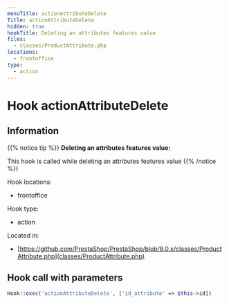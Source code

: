```yaml
---
menuTitle: actionAttributeDelete
Title: actionAttributeDelete
hidden: true
hookTitle: Deleting an attributes features value
files:
  - classes/ProductAttribute.php
locations:
  - frontoffice
type:
  - action
---
```


# Hook actionAttributeDelete

## Information

{{% notice tip %}}
**Deleting an attributes features value:** 

This hook is called while deleting an attributes features value
{{% /notice %}}

Hook locations: 
  - frontoffice

Hook type: 
  - action

Located in: 
  - [https://github.com/PrestaShop/PrestaShop/blob/8.0.x/classes/ProductAttribute.php](classes/ProductAttribute.php)

## Hook call with parameters

```php
Hook::exec('actionAttributeDelete', ['id_attribute' => $this->id])
```